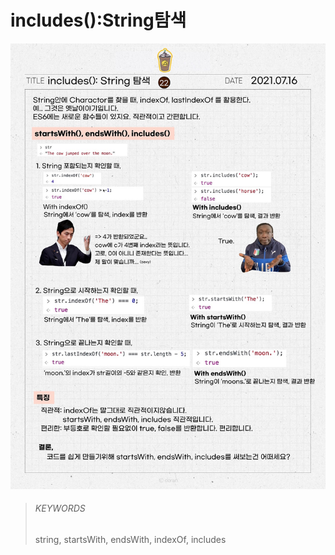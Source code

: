 # includes():String탐색

![23](images/22.png)

> ###### KEYWORDS
>
> string, startsWith, endsWith, indexOf, includes
